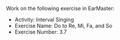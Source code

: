 Work on the following exercise in EarMaster:
- Activity: Interval Singing
- Exercise Name: Do to Re, Mi, Fa, and So
- Exercise Number: 3.7
